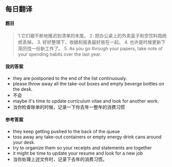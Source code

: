 ## 每日翻译

#### 题目

>1.它们被不断地推迟到清单的末尾。
>2. 把办公桌上的外卖盒子和空饮料瓶统统丢掉。
>3. 好好整理下，收据和报表最好放在一起。
>4. 也许是时候更新下简历找一份新工作了。
>5. As you go through your papers, take note of your spending habits over the last year.

#### 我的答案

- they are postponed to the end of the list continuously.
- please throw away all the take-out boxes and empty beverge bottles on the desk.
- 不会
- maybe it's time to update curriculum vitae and look for another work.
- 当你检查账单的时候，记录一下你去年一整年的消费习惯

#### 参考答案

- they keep getting pushed to the back of the queue
- toss away any take-out containers or empty energy drink cans around your desk.
- try to organize them so your receipts and statements are together
- it might be time to update your resume and look for a new job
- 当你处理上述文件时，记录下去年的消费习惯。
